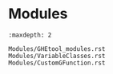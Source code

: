 # Modules

```{toctree}
:maxdepth: 2

Modules/GHEtool_modules.rst
Modules/VariableClasses.rst
Modules/CustomGFunction.rst
```